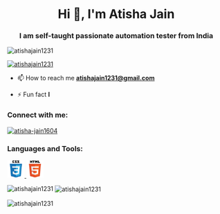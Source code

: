 <h1 align="center">Hi 👋, I'm Atisha Jain</h1>
<h3 align="center">I am self-taught passionate automation tester from India</h3>

<p align="left"> <img src="https://komarev.com/ghpvc/?username=atishajain1231&label=Profile%20views&color=0e75b6&style=flat" alt="atishajain1231" /> </p>

<p align="left"> <a href="https://github.com/ryo-ma/github-profile-trophy"><img src="https://github-profile-trophy.vercel.app/?username=atishajain1231" alt="atishajain1231" /></a> </p>

- 📫 How to reach me **atishajain1231@gmail.com**

- ⚡ Fun fact **I**

<h3 align="left">Connect with me:</h3>
<p align="left">
<a href="https://linkedin.com/in/atisha-jain1604" target="blank"><img align="center" src="https://raw.githubusercontent.com/rahuldkjain/github-profile-readme-generator/master/src/images/icons/Social/linked-in-alt.svg" alt="atisha-jain1604" height="30" width="40" /></a>
</p>

<h3 align="left">Languages and Tools:</h3>
<p align="left"> <a href="https://www.w3schools.com/css/" target="_blank" rel="noreferrer"> <img src="https://raw.githubusercontent.com/devicons/devicon/master/icons/css3/css3-original-wordmark.svg" alt="css3" width="40" height="40"/> </a> <a href="https://www.w3.org/html/" target="_blank" rel="noreferrer"> <img src="https://raw.githubusercontent.com/devicons/devicon/master/icons/html5/html5-original-wordmark.svg" alt="html5" width="40" height="40"/> </a> </p>

<p><img align="left" src="https://github-readme-stats.vercel.app/api/top-langs?username=atishajain1231&show_icons=true&locale=en&layout=compact" alt="atishajain1231" /></p>

<p>&nbsp;<img align="center" src="https://github-readme-stats.vercel.app/api?username=atishajain1231&show_icons=true&locale=en" alt="atishajain1231" /></p>

<p><img align="center" src="https://github-readme-streak-stats.herokuapp.com/?user=atishajain1231&" alt="atishajain1231" /></p>
